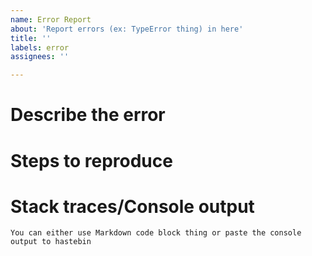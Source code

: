 ```yaml
---
name: Error Report
about: 'Report errors (ex: TypeError thing) in here'
title: ''
labels: error
assignees: ''

---
```


# Describe the error #

# Steps to reproduce #

# Stack traces/Console output #
```
You can either use Markdown code block thing or paste the console output to hastebin
```
